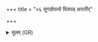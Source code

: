 +++
title = "०६ सुगार्हपत्यो वितपन्न् अरातीर्"

+++
<details><summary>मूलम् (GR)</summary>

सुगार्हपत्यो वितपन्न् अरातीर्  
उषामुषां श्रेयसींश्रेयसीं दधत् ।  
सर्वान् अग्ने सहमानः सपत्नान्  
ऐषाम् ऊर्जं रयिम् अस्मासु धेहि ॥
</details>